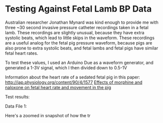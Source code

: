 # Testing Against Fetal Lamb BP Data

Australian researcher Jonathan Mynard was kind enough to provide me with three ~30 second invasive pressure catheter recordings taken in a fetal lamb. These recordings are slightly unusual, because they have extra systolic beats, which lead to little skips in the waveform. These recordings are a useful analog for the fetal pig pressure waveform, because pigs are also prone to extra systolic beats, and fetal lambs and fetal pigs have similar fetal heart rates.

To test these values, I used an Arduino Due as a waveform generator, and generated a 1-3V signal, which I then divided down to 0.5-1V

Information about the heart rate of a sedated fetal pig in this paper: http://jap.physiology.org/content/90/4/1577 [Effects of morphine and naloxone on fetal heart rate and movement in the pig](http://jap.physiology.org/content/90/4/1577)

Test results:

Data File 1:

Here's a zoomed in snapshot of how the tr